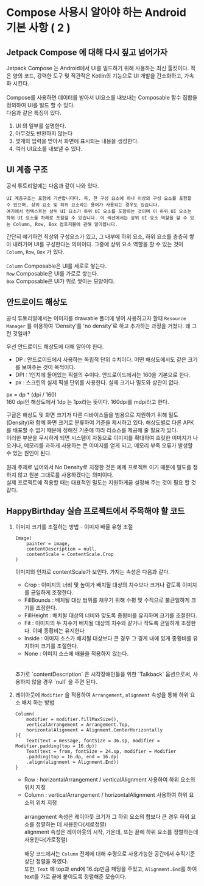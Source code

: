 # Compose 사용시 알아야 하는 Android 기본 사항 ( 2 )

## Jetpack Compose 에 대해 다시 짚고 넘어가자
Jetpack Compose 는 Android에서 UI를 빌드하기 위해 사용하는 최신 툴킷이다. 적은 양의 코드, 강력한 도구 및 직관적은 Kotlin의 기능으로 UI 개발을 간소화하고, 가속화 시킨다.
<br>
<br>
Compose를 사용하면 데이터를 받아서 UI요소를 내보내는 Composable 함수 집합을 정의하여 UI를 빌드 할 수 있다.
<br>
다음과 같은 특징이 있다.
1. UI 의 일부를 설명한다.
2. 아무것도 반환하지 않는다
3. 몇개의 입력을 받아서 화면에 표시되는 내용을 생성한다.
4. 여러 UI요소를 내보낼 수 있다.

## UI 계층 구조
공식 튜토리얼에는 다음과 같이 나와 있다.
```
UI 계층구조는 포함에 기반합니다다. 즉, 한 구성 요소에 하나 이상의 구성 요소를 포함할 수 있으며, 상위 요소 및 하위 요소라는 용어가 사용되는 경우도 있습니다. 
여기에서 컨텍스트는 상위 UI 요소가 하위 UI 요소를 포함하는 것이며 이 하위 UI 요소는 하위 UI 요소를 차례로 포함할 수 있습니다. 이 섹션에서는 상위 UI 요소 역할을 할 수 있는 Column, Row, Box 컴포저블에 관해 알아봅니다.
```
간단히 얘기하면 최상위 구성요소가 있고, 그 내부에 하위 요소, 하위 요소를 층층히 쌓아 내려가며 UI를 구성한다는 의미이다. 그중에 상위 요소 역할을 할 수 있는 것이 `Column`, `Row`, `Box` 가 있다.
<br><br>
`Column` Composable은 UI를 세로로 쌓는다.<br>
`Row` Composable은 UI를 가로로 쌓는다.<br>
`Box` Composable은 UI가 위로 쌓이는 모양이다.<br>

## 안드로이드 해상도
공식 튜토리얼에서는 이미지를 drawable 폴더에 넣어 사용하고자 할때 `Resource Manager` 를 이용하여 'Density'를 'no density'로 하고 추가하는 과정을 거쳤다. 왜 그런 것일까?<br>

우선 안드로이드 해상도에 대해 알아야 한다.<br>
* DP : 안드로이드에서 사용하는 독립적 단위 수치이다. 어떤 해상도에서도 같은 크기를 보여주는 것이 목적이다.
* DPI : 1인치에 들어있는 픽셀의 수이다. 안드로이드에서는 160을 기본으로 한다.
* px : 스크린의 실제 픽셀 단위를 사용한다. 실제 크기나 밀도와 상관이 없다.

px = dp * (dpi / 160)<br>
160 dpi인 해상도에서 1dp 는 1px라는 뜻이다. 160dpi를 mdpi라고 한다.

구글은 해상도 및 화면 크기가 다른 디바이스들을 범용으로 지원하기 위해 밀도(Density)와 함꼐 화면 크기로 분류하여 기준을 제시하고 있다. 해상도별로 다른 APK를 배포할 수 없기 때문에 정해진 기준에 따라 리소스를 제공해 줄 필요가 있다. <br>이러한 부분을 무시하게 되면 시스템이 자동으로 이미지를 확대하여 흐릿한 이미지가 나오거나, 메모리를 과하게 사용하는 큰 이미지를 얻게 되고, 메모리 부족 오류가 발생할 수 있는 원인이 된다.
<br>
<br>
원래 주제로 넘어와서 No Density로 지정한 것은 예제 프로젝트 이기 때문에 밀도를 정하지 않고 원본 그대로를 사용하겠다는 의미이다.<br>
실제 프로젝트에 적용할 때는 대표적인 밀도는 지원하게끔 설정해 주는 것이 필요 할 것 같다.

## HappyBirthday 실습 프로젝트에서 주목해야 할 코드
1. 이미지 크기를 조절하는 방법 - 이미지 배율 유형 조절
    ```
    Image(
        painter = image, 
        contentDescription = null, 
        contentScale = ContentScale.Crop
    )
    ```
    이미지의 인자로 contentScale가 보인다. 가지는 속성은 다음과 같다.
    * Crop : 이미지의 너비 및 높이가 배치될 대상의 치수보다 크거나 같도록 이미지를 균일하게 조정한다.
    * FillBounds : 배치될 대상 범위를 채우기 위해 수평 및 수직으로 불균일하게 크기를 조정한다.
    * FillHeight : 배치될 대상의 너비와 맞도록 종횡비를 유지하며 크기를 조절한다.
    * Fit : 이미지의 두 치수가 배치될 대상의 치수와 같거나 작도록 균일하게 조정한다. 이때 종횡비는 유지한다
    * Inside : 이미지 소스가 배치될 대상보다 큰 경우 그 경계 내에 있게 종횡비를 유지하며 크기를 조절한다.
    * None : 이미지 소스에 배율을 적용하지 않는다.
    <br>
    <br>
    추가로 `contentDescription` 은 시각장애인들을 위한 `Talkback` 옵션으로써, 사용하지 않을 경우 `null` 을 주면 된다.

2. 레이아웃에 `Modifier` 을 적용하여 `Arrangement`, `alignment` 속성을 통해 하위 요소 배치 하는 방법
    ```
    Column(
        modifier = modifier.fillMaxSize(),
        verticalArrangement = Arrangement.Top,
        horizontalAlignment = Alignment.CenterHorizontally
    ){
        Text(text = message, fontSize = 36.sp, modifier = Modifier.padding(top = 16.dp))
        Text(text = from, fontSize = 24.sp, modifier = Modifier
        .padding(top = 16.dp, end = 16.dp)
        .align(alignment = Alignment.End))
    }

    ```
    * Row : horizontalArrangement / verticalAlignment 사용하여 하위 요소의 위치 지정
    * Column : verticalArrangement / horizontalAlignment 사용하여 하위 요소의 위치 지정
    <br><br>
    arrangement 속성은 레이아웃 크기가 그 하위 요소의 합보다 큰 경우 하위 요소를 정렬하는 데 사용한다(세로정렬)<br>
    alignment 속성은 레이아웃의 시작, 가운데, 또는 끝에 하위 요소를 정렬하는데 사용한다(가로정렬)
    <br><br>
    해당 코드에서는 `Column` 전체에 대해 수평으로 사용가능한 공간에서 수직기준 상단 정렬을 하였다.<br>
    또한, `Text` 에 top과 end에 16.dp만큼 패딩을 주었고, `Alignment.End`를 하여 text를 가로 끝에 붙이도록 정렬해준 모습이다.